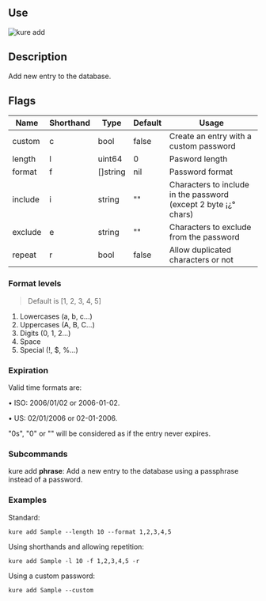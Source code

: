## Use

![kure add](https://user-images.githubusercontent.com/51374959/98047029-022de300-1e0a-11eb-83f9-fa3c8de4145f.png)

## Description

Add new entry to the database.

## Flags

|  Name     | Shorthand |     Type      |    Default    |                           Usage                                       |
|-----------|-----------|---------------|---------------|-----------------------------------------------------------------------|
| custom    | c         | bool          | false         | Create an entry with a custom password                                |
| length    | l         | uint64        | 0             | Pasword length                                                        |
| format    | f         | []string      | nil           | Password format                                                       |
| include   | i         | string        | ""            | Characters to include in the password (except 2 byte ¡¿° chars)       |
| exclude   | e         | string        | ""            | Characters to exclude from the password                               |
| repeat    | r         | bool          | false         | Allow duplicated characters or not                                    |

### Format levels

> Default is [1, 2, 3, 4, 5]

1. Lowercases (a, b, c...)
2. Uppercases (A, B, C...)
3. Digits (0, 1, 2...)
4. Space
5. Special (!, $, %...)

### Expiration

Valid time formats are: 

• ISO: 2006/01/02 or 2006-01-02.

• US: 02/01/2006 or 02-01-2006.

"0s", "0" or "" will be considered as if the entry never expires.

### Subcommands

kure add **phrase**: Add a new entry to the database using a passphrase instead of a password.

### Examples

Standard:
```
kure add Sample --length 10 --format 1,2,3,4,5
```

Using shorthands and allowing repetition:
```
kure add Sample -l 10 -f 1,2,3,4,5 -r
```

Using a custom password:
```
kure add Sample --custom
```